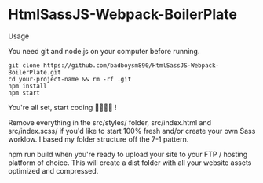 # HtmlSassJS-Webpack-BoilerPlate
Usage

You need git and node.js on your computer before running.

    git clone https://github.com/badboysm890/HtmlSassJS-Webpack-BoilerPlate.git
    cd your-project-name && rm -rf .git
    npm install
    npm start

You're all set, start coding 👩‍💻👨‍💻 !

Remove everything in the src/styles/ folder, src/index.html and src/index.scss/ if you'd like to start 100% fresh and/or create your own Sass worklow. I based my folder structure off the 7-1 pattern.

npm run build when you're ready to upload your site to your FTP / hosting platform of choice. This will create a dist folder with all your website assets optimized and compressed.
